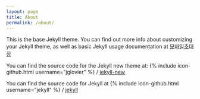 ```yaml
---
layout: page
title: About
permalink: /about/
---
```


This is the base Jekyll theme. You can find out more info about customizing your Jekyll theme, as well as basic Jekyll usage documentation at [모바일초대장](https://deardeer.kr/202212171100)

You can find the source code for the Jekyll new theme at:
{% include icon-github.html username="jglovier" %} /
[jekyll-new](https://github.com/jglovier/jekyll-new)

You can find the source code for Jekyll at
{% include icon-github.html username="jekyll" %} /
[jekyll](https://github.com/jekyll/jekyll)
